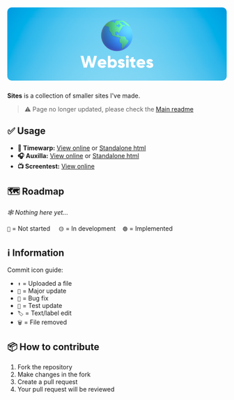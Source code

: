<h1 align="center">
  <img style="border-radius:10px" src="banner.png">
</h1>

**Sites** is a collection of smaller sites I've made.
> ⚠️ Page no longer updated, please check the [Main readme](https://itsfoxdev.github.io/projects)
## ✅ Usage
* **📸 Timewarp:** [View online](https://itsfoxdev.github.io/sites/timewarp) or [Standalone html](https://raw.githubusercontent.com/ItsFoxDev/sites/main/timewarp/Modern%20Time%20Warp%20Filter.html)
* **🎧 Auxilla:** [View online](https://itsfoxdev.github.io/sites/auxilla) or [Standalone html](https://raw.githubusercontent.com/ItsFoxDev/sites/main/auxilla/index.html)
* **📺 Screentest:** [View online](https://itsfoxdev.github.io/sites/screentest)

## 🗺️ Roadmap
*🕸️ Nothing here yet...*

`🔴` = Not started‎‎ ‎ ‎ ‎ ‎ `🟡` = In development‎ ‎ ‎ ‎ ‎ `🟢` = Implemented


## ℹ️ Information
Commit icon guide:
- `⬆️` = Uploaded a file
- `🎉` = Major update
- `🐛` = Bug fix
- `🚧` = Test update
- `🏷️` = Text/label edit
- `🗑️` = File removed

## 📦 How to contribute
1. Fork the repository
2. Make changes in the fork
3. Create a pull request
4. Your pull request will be reviewed
